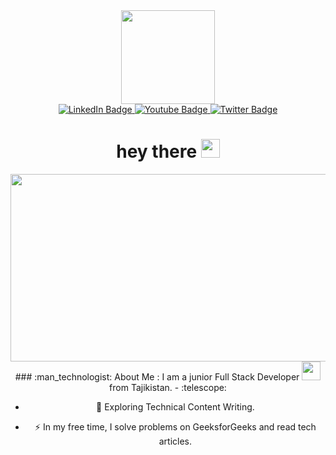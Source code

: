 
<div id="header" align="center">
  <img src="https://media.giphy.com/media/fvx95jkua5th3YeThr/giphy.gif" width="150"/>
</div>

<div id="badges" align="center">
  <a href="https://www.linkedin.com/in/razackoff/">
    <img src="https://img.shields.io/badge/LinkedIn-blue?style=for-the-badge&logo=linkedin&logoColor=white" alt="LinkedIn Badge"/>
  </a>
  <a href="your-youtube-URL">
    <img src="https://img.shields.io/badge/YouTube-red?style=for-the-badge&logo=youtube&logoColor=white" alt="Youtube Badge"/>
  </a>
  <a href="https://twitter.com/razackoff">
    <img src="https://img.shields.io/badge/Twitter-blue?style=for-the-badge&logo=twitter&logoColor=white" alt="Twitter Badge"/>
  </a>
</div>
<div align="center">
<img src="https://komarev.com/ghpvc/?username=your-github-username&style=flat-square&color=blue" alt=""/>
  <div/>
<h1 align="center">
  hey there
  <img src="https://media.giphy.com/media/hvRJCLFzcasrR4ia7z/giphy.gif" width="30px" />
</h1>
<div align="center">
  <img src="https://media.giphy.com/media/dWesBcTLavkZuG35MI/giphy.gif" width="600" height="300"/>
</div>
  ### :man_technologist: About Me :
  I am a junior Full Stack Developer <img src="https://media.giphy.com/media/WUlplcMpOCEmTGBtBW/giphy.gif" width="30"> from Tajikistan.
  - :telescope: 

- :seedling: Exploring Technical Content Writing.

- :zap: In my free time, I solve problems on GeeksforGeeks and read tech articles.

  
<!--
**razackoff/razackoff** is a ✨ _special_ ✨ repository because its `README.md` (this file) appears on your GitHub profile.

Here are some ideas to get you started:

- 🔭 I’m currently working on ...
- 🌱 I’m currently learning ...
- 👯 I’m looking to collaborate on ...
- 🤔 I’m looking for help with ...
- 💬 Ask me about ...
- 📫 How to reach me: ...
- 😄 Pronouns: ...
- ⚡ Fun fact: ...
-->
